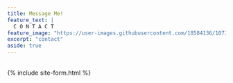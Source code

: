 ```yaml
---
title: Message Me!
feature_text: |
  C O N T A C T  
feature_image: "https://user-images.githubusercontent.com/18584136/107367480-b1bdd400-6b22-11eb-9d62-5646765a1e15.jpg"
excerpt: "contact"
aside: true
---
```



<br>
{% include site-form.html %}

